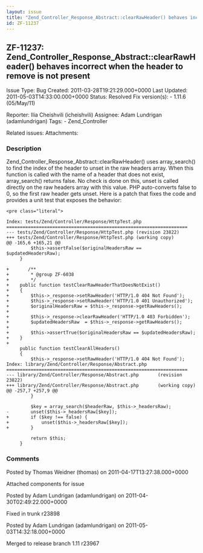 ```yaml
---
layout: issue
title: "Zend_Controller_Response_Abstract::clearRawHeader() behaves incorrect when the header to remove is not present"
id: ZF-11237
---
```


ZF-11237: Zend\_Controller\_Response\_Abstract::clearRawHeader() behaves incorrect when the header to remove is not present
---------------------------------------------------------------------------------------------------------------------------

 Issue Type: Bug Created: 2011-03-28T19:21:29.000+0000 Last Updated: 2011-05-03T14:33:00.000+0000 Status: Resolved Fix version(s): - 1.11.6 (05/May/11)
 
 Reporter:  Ilia Cheishvili (icheishvili)  Assignee:  Adam Lundrigan (adamlundrigan)  Tags: - Zend\_Controller
 
 Related issues: 
 Attachments: 
### Description

Zend\_Controller\_Response\_Abstract::clearRawHeader() uses array\_search() to find the index of the header to unset in the raw headers array. When this function is called with the name of a header that does not exist, array\_search() returns false. No check is done on this, unset is called directly on the raw headers array with this value. PHP auto-converts false to 0, so the first raw header gets unset. Here is a patch that fixes the code and provides a unit test that exposes the behavior:

 
    <pre class="literal">
    
    Index: tests/Zend/Controller/Response/HttpTest.php
    ===================================================================
    --- tests/Zend/Controller/Response/HttpTest.php (revision 23822)
    +++ tests/Zend/Controller/Response/HttpTest.php (working copy)
    @@ -165,6 +165,21 @@
             $this->assertFalse($originalHeadersRaw == $updatedHeadersRaw);
         }
     
    +       /**
    +        * @group ZF-6038
    +        */
    +    public function testClearRawHeaderThatDoesNotExist()
    +    {
    +        $this->_response->setRawHeader('HTTP/1.0 404 Not Found');
    +        $this->_response->setRawHeader('HTTP/1.0 401 Unauthorized');
    +        $originalHeadersRaw = $this->_response->getRawHeaders();
    +
    +        $this->_response->clearRawHeader('HTTP/1.0 403 Forbidden');
    +        $updatedHeadersRaw  = $this->_response->getRawHeaders();
    +
    +        $this->assertTrue($originalHeadersRaw == $updatedHeadersRaw);
    +    }
    +
         public function testClearAllHeaders()
         {
             $this->_response->setRawHeader('HTTP/1.0 404 Not Found');
    Index: library/Zend/Controller/Response/Abstract.php
    ===================================================================
    --- library/Zend/Controller/Response/Abstract.php       (revision 23822)
    +++ library/Zend/Controller/Response/Abstract.php       (working copy)
    @@ -257,7 +257,9 @@
             }
     
             $key = array_search($headerRaw, $this->_headersRaw);
    -        unset($this->_headersRaw[$key]);
    +        if ($key !== false) {
    +            unset($this->_headersRaw[$key]);
    +        }
     
             return $this;
         }
    


 

 

### Comments

Posted by Thomas Weidner (thomas) on 2011-04-17T13:27:38.000+0000

Attached components for issue

 

 

Posted by Adam Lundrigan (adamlundrigan) on 2011-04-30T02:49:22.000+0000

Fixed in trunk r23898

 

 

Posted by Adam Lundrigan (adamlundrigan) on 2011-05-03T14:32:18.000+0000

Merged to release branch 1.11 r23967

 

 